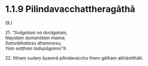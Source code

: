 

# 1.1.9 Pilindavacchattheragāthā




(9.)

21\. _“Svāgataṃ na durāgataṃ,_  
_Nayidaṃ dumantitaṃ mama;_  
_Saṃvibhattesu dhammesu,_  
_Yaṃ seṭṭhaṃ tadupāgamin”ti._  


22\. Itthaṃ sudaṃ āyasmā pilindavaccho thero gāthaṃ abhāsitthāti.



